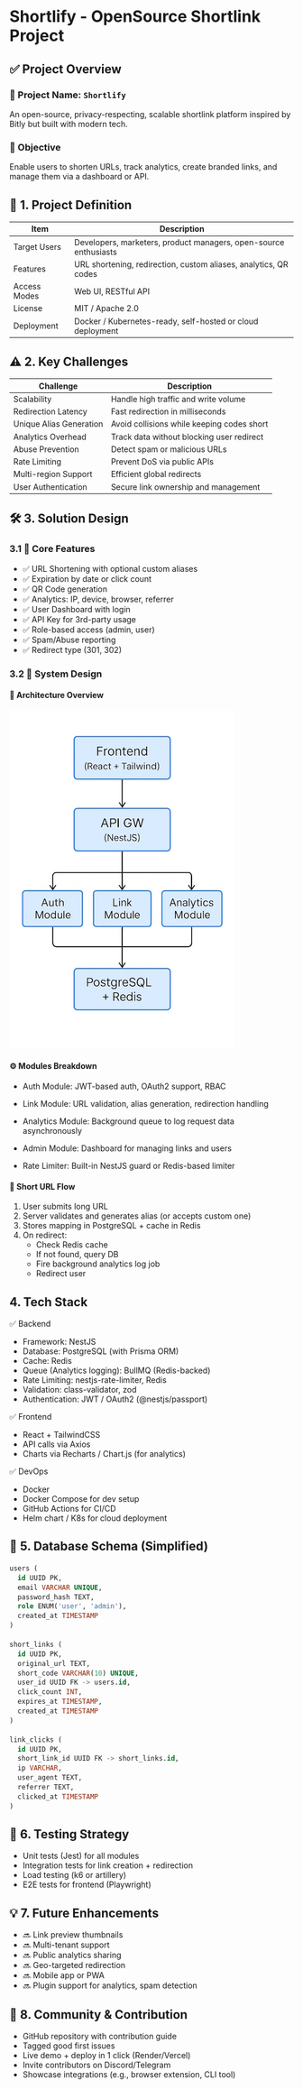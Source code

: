 # Shortlify - OpenSource Shortlink Project

## ✅ Project Overview

### 🔹 Project Name: `Shortlify`
An open-source, privacy-respecting, scalable shortlink platform inspired by Bitly but built with modern tech.

### 🔹 Objective
Enable users to shorten URLs, track analytics, create branded links, and manage them via a dashboard or API.

## 📌 1. Project Definition

| Item             | Description                                                           |
|------------------|-----------------------------------------------------------------------|
| Target Users     | Developers, marketers, product managers, open-source enthusiasts      |
| Features         | URL shortening, redirection, custom aliases, analytics, QR codes      |
| Access Modes     | Web UI, RESTful API                                                   |
| License          | MIT / Apache 2.0                                                      |
| Deployment       | Docker / Kubernetes-ready, self-hosted or cloud deployment            |

## ⚠️ 2. Key Challenges

| Challenge                     | Description                                               |
|------------------------------|-----------------------------------------------------------|
| Scalability                  | Handle high traffic and write volume                      |
| Redirection Latency          | Fast redirection in milliseconds                          |
| Unique Alias Generation      | Avoid collisions while keeping codes short                |
| Analytics Overhead           | Track data without blocking user redirect                 |
| Abuse Prevention             | Detect spam or malicious URLs                             |
| Rate Limiting                | Prevent DoS via public APIs                               |
| Multi-region Support         | Efficient global redirects                                |
| User Authentication          | Secure link ownership and management                      |

## 🛠️ 3. Solution Design

### 3.1 🔧 Core Features

- ✅ URL Shortening with optional custom aliases
- ✅ Expiration by date or click count
- ✅ QR Code generation
- ✅ Analytics: IP, device, browser, referrer
- ✅ User Dashboard with login
- ✅ API Key for 3rd-party usage
- ✅ Role-based access (admin, user)
- ✅ Spam/Abuse reporting
- ✅ Redirect type (301, 302)

### 3.2 🧠 System Design

#### 🔷 Architecture Overview

![](shortlify-architecture.jpg)

#### ⚙️ Modules Breakdown

- Auth Module: JWT-based auth, OAuth2 support, RBAC

- Link Module: URL validation, alias generation, redirection handling

- Analytics Module: Background queue to log request data asynchronously

- Admin Module: Dashboard for managing links and users

- Rate Limiter: Built-in NestJS guard or Redis-based limiter

#### 🔗 Short URL Flow

1. User submits long URL
2. Server validates and generates alias (or accepts custom one)
3. Stores mapping in PostgreSQL + cache in Redis
4. On redirect:
   - Check Redis cache
   - If not found, query DB
   - Fire background analytics log job
   - Redirect user

## 4. Tech Stack

✅ Backend
- Framework: NestJS
- Database: PostgreSQL (with Prisma ORM)
- Cache: Redis
- Queue (Analytics logging): BullMQ (Redis-backed)
- Rate Limiting: nestjs-rate-limiter, Redis
- Validation: class-validator, zod
- Authentication: JWT / OAuth2 (@nestjs/passport)

✅ Frontend
- React + TailwindCSS
- API calls via Axios
- Charts via Recharts / Chart.js (for analytics)

✅ DevOps
- Docker
- Docker Compose for dev setup
- GitHub Actions for CI/CD
- Helm chart / K8s for cloud deployment

## 📄 5. Database Schema (Simplified)

```sql
users (
  id UUID PK,
  email VARCHAR UNIQUE,
  password_hash TEXT,
  role ENUM('user', 'admin'),
  created_at TIMESTAMP
)

short_links (
  id UUID PK,
  original_url TEXT,
  short_code VARCHAR(10) UNIQUE,
  user_id UUID FK -> users.id,
  click_count INT,
  expires_at TIMESTAMP,
  created_at TIMESTAMP
)

link_clicks (
  id UUID PK,
  short_link_id UUID FK -> short_links.id,
  ip VARCHAR,
  user_agent TEXT,
  referrer TEXT,
  clicked_at TIMESTAMP
)
```

## 🧪 6. Testing Strategy

- Unit tests (Jest) for all modules
- Integration tests for link creation + redirection
- Load testing (k6 or artillery)
- E2E tests for frontend (Playwright)

## 💡 7. Future Enhancements

- 🔜 Link preview thumbnails
- 🔜 Multi-tenant support
- 🔜 Public analytics sharing
- 🔜 Geo-targeted redirection
- 🔜 Mobile app or PWA
- 🔜 Plugin support for analytics, spam detection

## 📢 8. Community & Contribution

- GitHub repository with contribution guide
- Tagged good first issues
- Live demo + deploy in 1 click (Render/Vercel)
- Invite contributors on Discord/Telegram
- Showcase integrations (e.g., browser extension, CLI tool)

